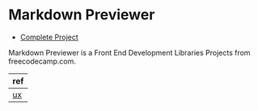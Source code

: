 # Markdown Previewer

- [Complete Project](https://njt123456.github.io/react-markdown-previewer/)

Markdown Previewer is a Front End Development Libraries Projects from freecodecamp.com.

| ref |
|--------------|
| [ux](https://markdown-previewer.freecodecamp.rocks/) |
